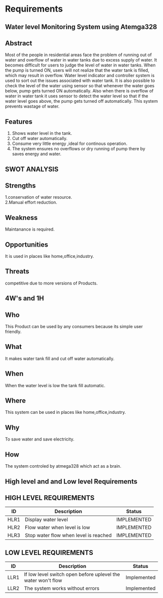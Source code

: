 ﻿# Requirements
## Water level Monitoring System using Atemga328
## Abstract 
Most of the people in residential areas face the problem of running out of water and overflow of water in water tanks due to excess supply of water. It becomes difficult for users to judge the level of water in water tanks. When the pump is turned ON, users will not realize that the water tank is filled, which may result in overflow. Water level indicator and controller system is used to sort out the issues associated with water tank. It is also possible to check the level of the water using sensor so that whenever the water goes below, pump gets turned ON automatically. Also when there is overflow of water in water tank it uses sensor to detect the water level so that if the water level goes above, the pump gets turned off automatically. This system prevents wastage of water.

 ## Features
 1. Shows water level  in the tank.
2. Cut off water automatically.
3. Consume very little energy ,ideal for continous operation.
4. The system ensures no overflows or dry running of pump there by saves energy  and water.

## SWOT ANALYSIS

## Strengths
1.conservation of water resource.  
2.Manual effort reduction.

## Weakness
Maintanance is required.
## Opportunities

It is used in places like home,office,industry.
## Threats

competitive due to more versions of Products.
## 4W's and 1H

## Who

This Product can be used by any consumers because its simple user friendly.
## What

It makes water tank fill and cut off water automatically.
## When

When the water level is low the tank fill automatic.
## Where

This system can be used in places like home,office,industry.
## Why
To save water and save electricity.
## How

The system controled by atmega328 which act as a brain.
## High level and and Low level Requirements
## HIGH LEVEL REQUIREMENTS
| ID |Description  |Status|
|--|--|--|
|HLR1  | Display water level |IMPLEMENTED|
|HLR2|Flow water when level is low|IMPLEMENTED|
|HLR3|Stop water flow when level is reached|IMPLEMENTED|
## LOW LEVEL REQUIREMENTS
|ID |Description  |Status|
|--|--|--|
| LLR1 |If low level switch open before uplevel the water won't flow  |Implemented|
|LLR2|The system works without errors|Implemented|



